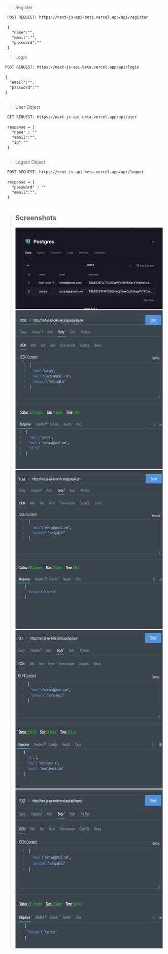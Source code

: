 

> Register
```
  POST REQUEST: https://next-js-api-beta.vercel.app/api/register

  {
    "name":"",
    "email":"",
    "password":""
  }
```

> Login
 ```
  POST REQUEST: https://next-js-api-beta.vercel.app/api/login

  {
    "email":"",
    "password":""
  }
  
 ```


> User Object
```
  GET REQUEST: https://next-js-api-beta.vercel.app/api/user

  response = {
    "name" : ""
    "email":"",
    "id":""
  }
  
 ```

> Logout Object
```
  POST REQUEST: https://next-js-api-beta.vercel.app/api/logout

  response = {
    "password" : ""
    "email":"",
  }
  
```


> ## Screenshots
> <img src="https://github.com/THARUNESHWAR-369/next-js-api/blob/main/images/db.png" width="800"/> <img src="https://github.com/THARUNESHWAR-369/next-js-api/blob/main/images/reg.png" width="800" height="500"/>
> <img src="https://github.com/THARUNESHWAR-369/next-js-api/blob/main/images/login.png" width="800" height="500"/>
> <img src="https://github.com/THARUNESHWAR-369/next-js-api/blob/main/images/user.png" width="800" height="500"/>
> <img src="https://github.com/THARUNESHWAR-369/next-js-api/blob/main/images/logout.png" width="800" height="500"/>
